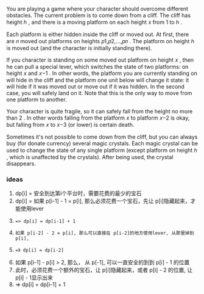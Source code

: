 You are playing a game where your character should overcome different obstacles. The current problem is to come down from a cliff. The cliff has height ℎ
, and there is a moving platform on each height 𝑥
 from 1
 to ℎ
.

Each platform is either hidden inside the cliff or moved out. At first, there are 𝑛
 moved out platforms on heights 𝑝1,𝑝2,…,𝑝𝑛
. The platform on height ℎ
 is moved out (and the character is initially standing there).

If you character is standing on some moved out platform on height 𝑥
, then he can pull a special lever, which switches the state of two platforms: on height 𝑥
 and 𝑥−1
. In other words, the platform you are currently standing on will hide in the cliff and the platform one unit below will change it state: it will hide if it was moved out or move out if it was hidden. In the second case, you will safely land on it. Note that this is the only way to move from one platform to another.

Your character is quite fragile, so it can safely fall from the height no more than 2
. In other words falling from the platform 𝑥
 to platform 𝑥−2
 is okay, but falling from 𝑥
 to 𝑥−3
 (or lower) is certain death.

Sometimes it's not possible to come down from the cliff, but you can always buy (for donate currency) several magic crystals. Each magic crystal can be used to change the state of any single platform (except platform on height ℎ
, which is unaffected by the crystals). After being used, the crystal disappears.

### ideas
1. dp[i] = 安全到达第i个平台时，需要花费的最少的宝石
2. dp[i] = 如果 p[i-1] - 1 = p[i], 那么必须花费一个宝石，先让 p[i]隐藏起来，才能使用lever
3.     => dp[i] = dp[i-1] + 1
4.     如果 p[i-2] - 2 = p[i], 那么可以直接在 p[i-2]的地方使用lever, 从那里掉到 p[i], 
5.     =》 dp[i] = dp[i-2]
6.    如果 p[i-1] - p[i] > 2, 那么， 从 p[-1], 可以一直安全的到到 p[i] - 1 的位置
7.    此时，必须花费一个额外的宝石，让 p[i]隐藏起来，或者 p[i] - 2 的位置, 让 p[i] - 1显示出来
8.    => dp[i] = dp[i-1] + 1
